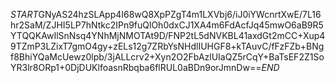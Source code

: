 $START$GNyAS24hzSLApp4I68wQ8XpPZgT4m1LXVbj6/iJ0iYWcnrtXwE/7L16hr2SaM/ZJHI5LP7hNtkc2IPn9fuQlOh0dxCJ1XA4m6FdAcfJq45mwO6aB9R5YTQQKAwIlSnNsq4YNhMjNMOTAt9D/FNP2tL5dNVKBL41axdGt2mCC+Xup49TZmP3LZixT7gmO4gy+zELs12g7ZRbYsNHdlIUHGF8+kTAuvC/fFzFZb+BNgf8BhiYQaMcUewz0lpb/3jALLcrv2+Xyn2O2FbAzlUIaQZ5rCqY+BaTsEF2Z1SoYR3lr8ORp1+0DjDUKlfoasnRbqba6flRUL0aBDn9orJmnDw==$END$